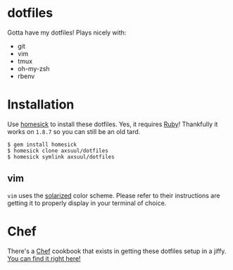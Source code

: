 # dotfiles 
Gotta have my dotfiles! Plays nicely with: 

- git
- vim
- tmux
- oh-my-zsh
- rbenv

# Installation
Use [homesick](https://github.com/technicalpickles/homesick) to install these dotfiles. Yes, it requires [Ruby](http://ruby-lang.org)! Thankfully it works on `1.8.7` so you can still be an old tard.

    $ gem install homesick
    $ homesick clone axsuul/dotfiles
    $ homesick symlink axsuul/dotfiles

## vim
`vim` uses the [solarized](https://github.com/altercation/solarized) color scheme. Please refer to their instructions are getting it to properly display in your terminal of choice.

# Chef
There's a [Chef](http://chef.io) cookbook that exists in getting these dotfiles setup in a jiffy. [You can find it right here!](https://github.com/axsuul/cookbook-dotfiles)
